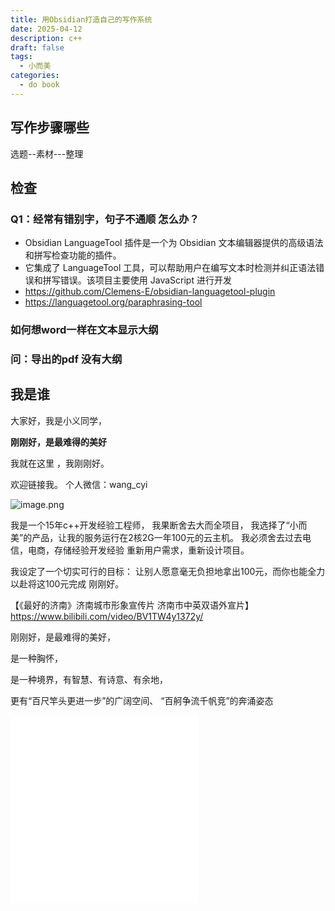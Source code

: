 ```yaml
---
title: 用Obsidian打造自己的写作系统
date: 2025-04-12
description: c++
draft: false
tags:
  - 小而美
categories:
  - do book
---
```


## 写作步骤哪些

选题--素材---整理




## 检查

### Q1：经常有错别字，句子不通顺 怎么办？


- Obsidian LanguageTool 插件是一个为 Obsidian 文本编辑器提供的高级语法和拼写检查功能的插件。
- 它集成了 LanguageTool 工具，可以帮助用户在编写文本时检测并纠正语法错误和拼写错误。该项目主要使用 JavaScript 进行开发
- https://github.com/Clemens-E/obsidian-languagetool-plugin
- https://languagetool.org/paraphrasing-tool





### 如何想word一样在文本显示大纲

### 问：导出的pdf 没有大纲





## 我是谁

大家好，我是小义同学，

**刚刚好，是最难得的美好**

我就在这里 ，我刚刚好。

欢迎链接我。 个人微信：wang_cyi


![image.png](https://s2.loli.net/2025/04/03/1Qbo8463tKEqkeT.png)


我是一个15年c++开发经验工程师，
我果断舍去大而全项目，
我选择了“小而美”的产品，让我的服务运行在2核2G一年100元的云主机。
我必须舍去过去电信，电商，存储经验开发经验
重新用户需求，重新设计项目。

我设定了一个切实可行的目标：
让别人愿意毫无负担地拿出100元，而你也能全力以赴将这100元完成
刚刚好。

【《最好的济南》济南城市形象宣传片 济南市中英双语外宣片】
https://www.bilibili.com/video/BV1TW4y1372y/

刚刚好，是最难得的美好，

是一种胸怀，

是一种境界，有智慧、有诗意、有余地，

更有“百尺竿头更进一步”的广阔空间、
“百舸争流千帆竞”的奔涌姿态
<iframe src="//player.bilibili.com/player.html?isOutside=true&aid=947706170&bvid=BV1TW4y1372y&cid=1001200489&p=1" scrolling="no" border="0" frameborder="no" framespacing="0" allowfullscreen="true"></iframe>

<iframe src="//player.bilibili.com/player.html?isOutside=true&aid=947706170&bvid=BV1TW4y1372y&cid=1001200489&p=1" scrolling="no" border="0" frameborder="no" framespacing="0" allowfullscreen="true"></iframe>






